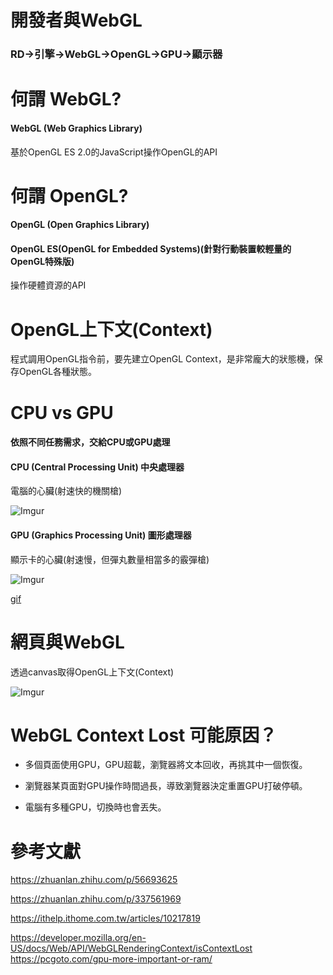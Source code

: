 # 開發者與WebGL
### RD->引擎->WebGL->OpenGL->GPU->顯示器

# 何謂 WebGL?
#### WebGL (Web Graphics Library)
基於OpenGL ES 2.0的JavaScript操作OpenGL的API

# 何謂 OpenGL?
#### OpenGL (Open Graphics Library)
#### OpenGL ES(OpenGL for Embedded Systems)(針對行動裝置較輕量的OpenGL特殊版)
操作硬體資源的API

# OpenGL上下文(Context)
程式調用OpenGL指令前，要先建立OpenGL Context，是非常龐大的狀態機，保存OpenGL各種狀態。

## 
# CPU vs GPU
#### 依照不同任務需求，交給CPU或GPU處理
#### CPU (Central Processing Unit) 中央處理器
電腦的心臟(射速快的機關槍)
  
![Imgur](https://i.imgur.com/Y7rPVxM.gif)

#### GPU (Graphics Processing Unit) 圖形處理器
顯示卡的心臟(射速慢，但彈丸數量相當多的霰彈槍)

![Imgur](https://i.imgur.com/4a8mwAv.png)

[gif](https://i.imgur.com/HV4TpeX.gif)
# 網頁與WebGL
透過canvas取得OpenGL上下文(Context)

![Imgur](https://i.imgur.com/pvV09Pp.jpg)

# WebGL Context Lost 可能原因？
- 多個頁面使用GPU，GPU超載，瀏覽器將文本回收，再挑其中一個恢復。

- 瀏覽器某頁面對GPU操作時間過長，導致瀏覽器決定重置GPU打破停頓。

- 電腦有多種GPU，切換時也會丟失。 

# 參考文獻
https://zhuanlan.zhihu.com/p/56693625

https://zhuanlan.zhihu.com/p/337561969

https://ithelp.ithome.com.tw/articles/10217819

https://developer.mozilla.org/en-US/docs/Web/API/WebGLRenderingContext/isContextLost
https://pcgoto.com/gpu-more-important-or-ram/